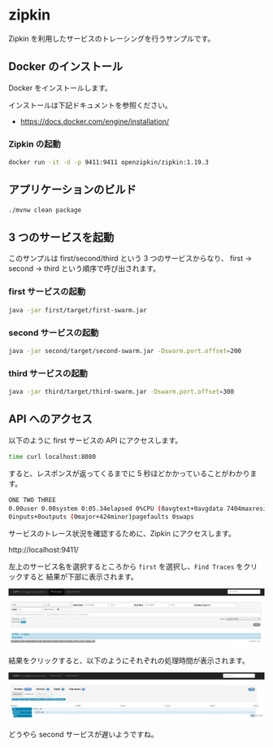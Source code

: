 # zipkin

Zipkin を利用したサービスのトレーシングを行うサンプルです。

## Docker のインストール

Docker をインストールします。

インストールは下記ドキュメントを参照ください。

* https://docs.docker.com/engine/installation/

### Zipkin の起動

``` sh
docker run -it -d -p 9411:9411 openzipkin/zipkin:1.19.3
```

## アプリケーションのビルド

``` sh
./mvnw clean package
```

## 3 つのサービスを起動

このサンプルは first/second/third という 3 つのサービスからなり、
first -> second -> third という順序で呼び出されます。

### first サービスの起動

``` sh
java -jar first/target/first-swarm.jar
```

### second サービスの起動

``` sh
java -jar second/target/second-swarm.jar -Dswarm.port.offset=200
```

### third サービスの起動

``` sh
java -jar third/target/third-swarm.jar -Dswarm.port.offset=300
```

## API へのアクセス

以下のように first サービスの API にアクセスします。

``` sh
time curl localhost:8080
```

すると、レスポンスが返ってくるまでに 5 秒ほどかかっていることがわかります。

``` sh
ONE TWO THREE
0.00user 0.00system 0:05.34elapsed 0%CPU (0avgtext+0avgdata 7404maxresident)k
0inputs+0outputs (0major+424minor)pagefaults 0swaps
```

サービスのトレース状況を確認するために、Zipkin にアクセスします。

http://localhost:9411/

左上のサービス名を選択するところから `first` を選択し、`Find Traces` をクリックすると
結果が下部に表示されます。

![zipkin_1](images/zipkin_1.png)

結果をクリックすると、以下のようにそれぞれの処理時間が表示されます。

![zipkin_2](images/zipkin_2.png)

どうやら second サービスが遅いようですね。